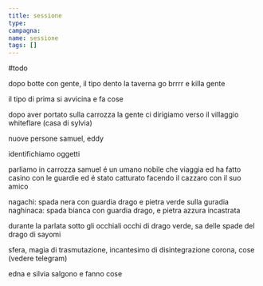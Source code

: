 ```yaml
---
title: sessione
type: 
campagna:
name: sessione
tags: []
---
```


#todo 

dopo botte con gente, il tipo dento la taverna go brrrr e killa gente

il tipo di prima si avvicina e fa cose

dopo aver portato sulla carrozza la gente ci dirigiamo verso il villaggio whiteflare (casa di sylvia)

nuove persone samuel, eddy

identifichiamo oggetti

parliamo in carrozza samuel é un umano nobile che viaggia ed ha fatto casino con le guardie ed é stato catturato facendo il cazzaro con il suo amico

nagachi: spada nera con guardia drago e pietra verde sulla guradia
naghinaca: spada bianca con guardia drago, e pietra azzura incastrata

durante la parlata sotto gli occhiali occhi di drago verde, sa delle spade del drago di sayomi

sfera, magia di trasmutazione, incantesimo di disintegrazione
corona, cose (vedere telegram)

edna e silvia salgono e fanno cose